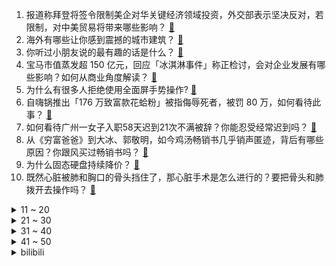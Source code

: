 1. 报道称拜登将签令限制美企对华关键经济领域投资，外交部表示坚决反对，若限制，对中美贸易将带来哪些影响？ [:link:](https://www.zhihu.com/question/596965974)
2. 海外有哪些让你感到震撼的城市建筑？ [:link:](https://www.zhihu.com/question/592475240)
3. 你听过小朋友说的最有趣的话是什么？ [:link:](https://www.zhihu.com/question/595299967)
4. 宝马市值蒸发超 150 亿元，回应「冰淇淋事件」称正检讨，会对企业发展有哪些影响？如何从商业角度解读？ [:link:](https://www.zhihu.com/question/596982085)
5. 为什么有很多人拒绝使用全面屏手势操作? [:link:](https://www.zhihu.com/question/327054955)
6. 自嗨锅推出「176 万致富款花蛤粉」被指侮辱死者，被罚 80 万，如何看待此事？ [:link:](https://www.zhihu.com/question/596360875)
7. 如何看待广州一女子入职58天迟到21次不满被辞？你能忍受经常迟到吗？ [:link:](https://www.zhihu.com/question/596687767)
8. 从《穷富爸爸》到大冰、郭敬明，如今鸡汤畅销书几乎销声匿迹，背后有哪些原因？你跟风买过畅销书吗？ [:link:](https://www.zhihu.com/question/596743138)
9. 为什么固态硬盘持续降价？ [:link:](https://www.zhihu.com/question/596589357)
10. 既然心脏被肺和胸口的骨头挡住了，那心脏手术是怎么进行的？要把骨头和肺拨开去操作吗？ [:link:](https://www.zhihu.com/question/596040084)
<details>
<summary>11 ~ 20</summary>

11. 男子在迪士尼抽烟与工作人员起冲突，并导致当天彩色庆典取消，迪士尼回应「永久禁止其入园」，如何看待此事？ [:link:](https://www.zhihu.com/question/596729103)
12. 秦刚再谈台海问题称「台湾问题是中国核心利益中的核心，中国的土地收回来了就绝不会再失去」，释放哪些信号？ [:link:](https://www.zhihu.com/question/596891236)
13. 宝马 MINI 发冰淇淋两女生已离职，随后宝马回应「事件中的接待人员不是内部员工」，如何看待事件发展？ [:link:](https://www.zhihu.com/question/596984827)
14. 如果汉字失传了，释读它的难度有多大？ [:link:](https://www.zhihu.com/question/455135036)
15. 为什么要在奶牛身上挖一个洞？ [:link:](https://www.zhihu.com/question/596521307)
16. 美财长声称中方对政治解决乌克兰危机所提方案「不太认真」，中方回应，如何评价？ [:link:](https://www.zhihu.com/question/596965575)
17. 跑步为什么不能停跑？ [:link:](https://www.zhihu.com/question/588191344)
18. 《灌篮高手》全国大赛湘北为何会惨败与爱和学院？ [:link:](https://www.zhihu.com/question/51979452)
19. 厄尔尼诺或在 2023 年底前出现，气象学家称 2023 年恐成有记录以来最热年份，哪些信息值得关注？ [:link:](https://www.zhihu.com/question/596925575)
20. 网文的文笔太好是否会没有市场？ [:link:](https://www.zhihu.com/question/594261156)
</details>
<details>
<summary>21 ~ 30</summary>

21. 因纪录片里把埃及艳后变黑人，网飞被起诉「篡改历史」，主创回应「黑人皇后的故事数不胜数」，对此如何评价？ [:link:](https://www.zhihu.com/question/596733367)
22. 如何评价《长月烬明》第 18-22 集？其中有哪些值得关注的剧情点？ [:link:](https://www.zhihu.com/question/595385409)
23. 什么样的汽车功能还会刷新你的认知？ [:link:](https://www.zhihu.com/question/595941614)
24. 你喝酒吃的最多的下酒菜是什么？ [:link:](https://www.zhihu.com/question/558695047)
25. 泡茶用盖碗泡好还是用紫砂壶泡好？ [:link:](https://www.zhihu.com/question/427849380)
26. 「代缴违法」后，2 亿灵活就业者怎么缴纳社保才合理？「挂靠代缴」为何屡禁不止？ [:link:](https://www.zhihu.com/question/595770803)
27. 最高法明确，商品房烂尾优先返还购房款，网友评「巨大进步」，这意味着什么？涉及到哪些法律问题？ [:link:](https://www.zhihu.com/question/596968901)
28. 生完孩子后选择上班还是全职带娃? 两者差别大吗？ [:link:](https://www.zhihu.com/question/596654058)
29. 手机散热背夹真的有用吗？有推荐吗？ [:link:](https://www.zhihu.com/question/461442150)
30. 领导赏识什么样的人？ [:link:](https://www.zhihu.com/question/576247293)
</details>
<details>
<summary>31 ~ 40</summary>

31. 一份收入稳定的工作，但很累干的不开心，我要不要辞职？ [:link:](https://www.zhihu.com/question/596632326)
32. 如何评价《灌篮高手》电影？ [:link:](https://www.zhihu.com/question/596788024)
33. 可以和我分享你最幸福的一件事吗？ [:link:](https://www.zhihu.com/question/588012208)
34. 电影中有哪些打动人心的表白或情书？ [:link:](https://www.zhihu.com/question/43527594)
35. 如果你能变成一个电影里的角色，过着他的生活，你会选择成为谁？为什么？ [:link:](https://www.zhihu.com/question/596402384)
36. 媒体评「宝马 MINI 再道歉称『老外』是同事，堪称公关上的史诗级灾难」，宝马的道歉大众为何不买账？ [:link:](https://www.zhihu.com/question/596895891)
37. 凝固汽油弹和直接扔汽油有什么区别？ [:link:](https://www.zhihu.com/question/537995078)
38. 眼霜能去掉熊猫的黑眼圈吗？为什么？ [:link:](https://www.zhihu.com/question/594151272)
39. 父亲最想收到的礼物是什么？ [:link:](https://www.zhihu.com/question/596413506)
40. 关于主题乐园，你有哪些难忘的记忆？ [:link:](https://www.zhihu.com/question/595309734)
</details>
<details>
<summary>41 ~ 50</summary>

41. 宝马 MINI 再次发文道歉，称视频中老外是同事，希望给礼仪小姐姐多点宽容和空间，哪些信息值得关注？ [:link:](https://www.zhihu.com/question/596884425)
42. 你会很在意别人怎么想你吗？ [:link:](https://www.zhihu.com/question/594919101)
43. 2023上海车展有哪些行业新趋势值得关注？新时期车企营销该如何突围？ [:link:](https://www.zhihu.com/question/596918008)
44. 如何评价《崩坏：星穹铁道》整活视频「直面危机，星穹铁道做了一个艰难的决定」? [:link:](https://www.zhihu.com/question/596804907)
45. 继深圳各银行或不再执行二手房参考价后，已有中介显示业主真实报价，「告别」二手房参考价的主要原因是什么？ [:link:](https://www.zhihu.com/question/596898872)
46. 22-23 赛季 NBA 太阳 129:124 快船，总比分2:1，布克 45+7，如何评价这场比赛？ [:link:](https://www.zhihu.com/question/596888841)
47. 现在看马斯克的火星计划究竟能否成功？ [:link:](https://www.zhihu.com/question/596877930)
48. XBB.1.16 流行情况如何？它引起的症状是否发生了改变？XBB.1.16 会导致结膜炎吗？ [:link:](https://www.zhihu.com/question/596878621)
49. 特斯拉一季度盈利暴跌 20%，「价格战」后遗症初显？新能源车还会掀起新一轮降价潮吗？ [:link:](https://www.zhihu.com/question/596787319)
50. 外星球上有哪些「超级景观」？ [:link:](https://www.zhihu.com/question/596535967)
</details><details>
<summary>bilibili</summary>

1. 自制羊驼烤肠机 [:link:](//www.bilibili.com/video/BV16k4y1e7w3)
2. 史上最离谱随机挑战！我们居然随机到去找华晨宇蹭饭！！！ [:link:](//www.bilibili.com/video/BV1HL411v7CX)
3. 「三千娑世御咏歌-演绎版」：《原神》须弥2 OST宣传MV [:link:](//www.bilibili.com/video/BV1Xh4y1H72Q)
4. 以戏渡人，90岁济公爷爷的人生旅程。【游本昌】 [:link:](//www.bilibili.com/video/BV1go4y1b7Lz)
5. 谁能获得三枚苏沃洛夫勋章？【小约翰】 [:link:](//www.bilibili.com/video/BV1Qv4y177CS)
6. 【冰冰vlog.008】春天的最后一个节气，以狼狈出海来告别 [:link:](//www.bilibili.com/video/BV1Sh4y1H75z)
7. 什么队啊还要娘娘亲自排 [:link:](//www.bilibili.com/video/BV1wk4y1Y7Ce)
8. 友好又搞怪的生活小技巧 [:link:](//www.bilibili.com/video/BV1ov4y177Yj)
9. 【鱼肉肉】一只野生姬小满･֊･ [:link:](//www.bilibili.com/video/BV1Pm4y127vM)
10. 和好朋友的对象聊天有多尴尬 [:link:](//www.bilibili.com/video/BV1tL411v7tv)
<details>
<summary>11 ~ 20</summary>

11. 什么节目还得让我上去整节目…… [:link:](//www.bilibili.com/video/BV1DM4y1y7AQ)
12. 就你**叫Happy猫啊？ [:link:](//www.bilibili.com/video/BV1uV4y1o7EB)
13. 用十多斤白银，打造了一个完整的苗族头饰 [:link:](//www.bilibili.com/video/BV16c411n75c)
14. 退网一年，我治好了精神内耗。 [:link:](//www.bilibili.com/video/BV1x24y1c7aw)
15. “可后来，我只曾在梦里见过这支摇” [:link:](//www.bilibili.com/video/BV1Fg4y1M7dc)
16. 直面危机，星穹铁道做了一个艰难的决定 [:link:](//www.bilibili.com/video/BV1ho4y1j7Ps)
17. SEVENTEEN 10th Mini Album 'FML' Highlight Medley [:link:](//www.bilibili.com/video/BV1EL411v7rw)
18. 不是吧，真的捡到猫了家人们 [:link:](//www.bilibili.com/video/BV1sM411V7Xb)
19. 有谁会拒绝看恐龙跳钢管舞呢？快艾特你有趣的好朋友(⁎⁍̴̛ᴗ⁍̴̛⁎) [:link:](//www.bilibili.com/video/BV1BT411p7in)
20. 赴汤蹈火，竭诚为民！ [:link:](//www.bilibili.com/video/BV1uV4y1o7az)
</details>
<details>
<summary>21 ~ 30</summary>

21. 花千万买豪车不让进展台！劳斯莱斯车主被销售看不起.... [:link:](//www.bilibili.com/video/BV1ac411H72k)
22. 垃 圾 分 类 [:link:](//www.bilibili.com/video/BV15m4y127ye)
23. 国籍一换，点赞百万！全是科技与狠活 [:link:](//www.bilibili.com/video/BV1bX4y167Zr)
24. 超越人眼极限！3000帧超清慢放昆虫起飞的神奇瞬间 [:link:](//www.bilibili.com/video/BV1ua4y1P7aR)
25. 探秘纽约最贵餐厅！一顿饭吃了1200美金！！到底吃了点啥？ [:link:](//www.bilibili.com/video/BV1Ms4y1A7eJ)
26. 【真 我的世界】三个和尚但喝水难度鬼畜级 [:link:](//www.bilibili.com/video/BV1Ph4y1p7ky)
27. 北京到沈阳800公里9小时45分钟，回家了，这次家人都被蒙在鼓里 [:link:](//www.bilibili.com/video/BV1dh4y1H7uK)
28. 花3000元用时3小时吃了21道菜是什么样的体验【凭啥这么贵ep58- La Scène Ronde 之舞 by 山蒙】 [:link:](//www.bilibili.com/video/BV17o4y1j74i)
29. 决定了，开一家女士理发店 [:link:](//www.bilibili.com/video/BV1KV4y1f75p)
30. 探秘全世界最贵的汤！一碗流传了2500年的汤到底什么味道？ [:link:](//www.bilibili.com/video/BV12T411p7nf)
</details>
<details>
<summary>31 ~ 40</summary>

31. 500块订的酒店一夜之间变成1600了！ [:link:](//www.bilibili.com/video/BV1Rm4y1172r)
32. 按照观众描述画美少女4.0 [:link:](//www.bilibili.com/video/BV1gm4y127ko)
33. gang丝球，全款拿下 [:link:](//www.bilibili.com/video/BV1bh411j7T9)
34. 养500只猫狗是什么体验！ [:link:](//www.bilibili.com/video/BV1gP411S7xv)
35. 梦幻联动！天花板板！交通安全&智能驾驶！ [:link:](//www.bilibili.com/video/BV1fL411e7V3)
36. 怀疑宁财神喝醉以后写出的离奇故事《大笑江湖》！当年这部电影还挺火的... [:link:](//www.bilibili.com/video/BV1XL411e7d1)
37. 灭霸打了个响指你的嘴都是硬的 [:link:](//www.bilibili.com/video/BV1Am4y127FZ)
38. 合作游戏？合作个屁！！！ [:link:](//www.bilibili.com/video/BV1no4y1j76m)
39. 见你即是春天 [:link:](//www.bilibili.com/video/BV1tm4y127ys)
40. 宁管这叫刮刮乐？ [:link:](//www.bilibili.com/video/BV12s4y1R7P3)
</details>
<details>
<summary>41 ~ 50</summary>

41. 国宾馆冰棍儿真来了，1965年老隐爷爷接待民国代总统李宗仁时就上它 [:link:](//www.bilibili.com/video/BV1Ac411H7Vy)
42. 破釜沉舟|| 项羽的军事才能是吹出来的还是真的？ [:link:](//www.bilibili.com/video/BV1KX4y1676s)
43. 众所周知，李白前期是无敌的 [:link:](//www.bilibili.com/video/BV1as4y1d7TQ)
44. 华晨宇《美好的事可不可以发生在我身上》声生不息·宝岛季 [:link:](//www.bilibili.com/video/BV1ac411H7uc)
45. 对不起，我晚到的淄博二刷来了！因内容过于丰富，感情过于浓郁，请考虑好再去！ [:link:](//www.bilibili.com/video/BV1To4y1b7xZ)
46. 猫 咪 大 对 决 [:link:](//www.bilibili.com/video/BV13V4y1o7T1)
47. ⚡️ 原 来 它 们 会 说 话 ⚡️ [:link:](//www.bilibili.com/video/BV1fa4y1P7LW)
48. 胖东来这样开榴莲、开到顾客满意为止 [:link:](//www.bilibili.com/video/BV1HX4y1676m)
49. 他 几 乎 用 他 一 个 人 的 力 量 拯 救 了 一 个 国 家 [:link:](//www.bilibili.com/video/BV14X4y167fH)
50. 小呆呆之拒绝道德绑架 [:link:](//www.bilibili.com/video/BV1qh4y1H7WK)
</details>
<details>
<summary>51 ~ 60</summary>

51. 网络高中生 VS 现实高中生 [:link:](//www.bilibili.com/video/BV1yP411S7Km)
52. 他是懂投影仪的 [:link:](//www.bilibili.com/video/BV1hc411H7LM)
53. 骑行去新疆，德令哈市休整一天，准备穿越六百公里无人区 [:link:](//www.bilibili.com/video/BV1GX4y167kn)
54. 《只因你太美》BBOX+吉他 [:link:](//www.bilibili.com/video/BV1gs4y1A7Fs)
55. 【烂活电竞45】JDG春决夺魁！MSI赛力大盘点！转会期风云突变！ [:link:](//www.bilibili.com/video/BV1nm4y1y7o2)
56. 回家！ [:link:](//www.bilibili.com/video/BV1tv4y1n7xn)
57. 【36氪】我用AI开了家“假”淘宝店，居然真的有人下单？ [:link:](//www.bilibili.com/video/BV15v4y1E7zV)
58. 他只是想吃汉堡，他有什么错！【莽村日记】（完整版） [:link:](//www.bilibili.com/video/BV1Zv4y177CE)
59. 电影最TOP：改变科幻影史！一口气看完《人猿星球》系列 [:link:](//www.bilibili.com/video/BV1Zm4y117EC)
60. 【偏科】“没人比我更了解偏科” [:link:](//www.bilibili.com/video/BV1tg4y1M7AH)
</details>
<details>
<summary>61 ~ 70</summary>

61. 辣椒致死量！千万别在陕西吃辣子，一天3顿我怕你上瘾… [:link:](//www.bilibili.com/video/BV1pc411H7Wk)
62. 这一次摇到了撒哈拉！ [:link:](//www.bilibili.com/video/BV1X24y1F7si)
63. 铃芽老师来家访，不会还有人没写完作业吧？ [:link:](//www.bilibili.com/video/BV1Vo4y1h7Co)
64. 别只会“哇”！这些才是中文的神级表达 [:link:](//www.bilibili.com/video/BV1Bo4y1j7kK)
65. 来自“地狱”的绝美工艺品！ [:link:](//www.bilibili.com/video/BV1Ek4y1a7uq)
66. 计划赶不上变化 [:link:](//www.bilibili.com/video/BV1Qh4y1H7qh)
67. 海 鲜 饭 天 花 板 [:link:](//www.bilibili.com/video/BV1Js4y1d7Fn)
68. 可以学习一下《大刀进行曲》 [:link:](//www.bilibili.com/video/BV13v4y1E74H)
69. 你要欺负导师？ [:link:](//www.bilibili.com/video/BV1yh4y1H7Ax)
70. 《 B 界 次 元 大 战 》 [:link:](//www.bilibili.com/video/BV1dv4y177Rr)
</details>
<details>
<summary>71 ~ 80</summary>

71. 《 赶 海 2.0》 [:link:](//www.bilibili.com/video/BV15o4y1b77m)
72. 当我把外卖和我自己做的调换 [:link:](//www.bilibili.com/video/BV1tP411S7P3)
73. 变 形 金 刚 忍 界 大 战 [:link:](//www.bilibili.com/video/BV1zk4y1e7YD)
74. 仅花300元买Y9000P同款副屏？DIY副屏行业调查报告 [:link:](//www.bilibili.com/video/BV1Dv4y177Fu)
75. 训练抗3D眩晕的不二之选！边干呕边打的爽游《边境》 [:link:](//www.bilibili.com/video/BV1qT411p7yM)
76. “所以爱情啊，它苦涩如歌” [:link:](//www.bilibili.com/video/BV1t24y1c7sk)
77. 《逆 坤》 [:link:](//www.bilibili.com/video/BV1Ca4y1P7yT)
78. 原来我随手充个游戏皮肤的钱，在爸妈手里可以买这么多东西！ [:link:](//www.bilibili.com/video/BV1vo4y1j7Qg)
79. 【愚人号复刻】SN全关卡 摆完挂机 简单好抄（包含SN-1至SN-EX-8突袭至SN-S-5） [:link:](//www.bilibili.com/video/BV1C24y1c7YL)
80. 马超必修一 核心操作 他是真的想教会我！ [:link:](//www.bilibili.com/video/BV1oh4y1H7gy)
</details>
<details>
<summary>81 ~ 90</summary>

81. 【半佛】疯魔武人，野王邵发明。 [:link:](//www.bilibili.com/video/BV1gL411v7uA)
82. 这是一部评分超过9分的神作，但我却不建议你看第二次 [:link:](//www.bilibili.com/video/BV1sM411V7vi)
83. 《一拳超人》228话.埼玉无敌身份被曝光，龙卷为妹妹不惜得罪整个英雄协会！ [:link:](//www.bilibili.com/video/BV1DM4y1y7GH)
84. 挑战海外爆火两年半招式——DNA [:link:](//www.bilibili.com/video/BV1pc411H7x9)
85. 用元素符号演绎《アイドル》 [:link:](//www.bilibili.com/video/BV14o4y1j7Fb)
86. 画面真实到被质疑造假？拟真度夸张的游戏《Unrecord》预告片 [:link:](//www.bilibili.com/video/BV15M41157sf)
87. 我的世界：传奇，主世界迎来了最大的一场危机？！ [:link:](//www.bilibili.com/video/BV1824y1c7fu)
88. 穿越589年的爱情，与迷题！ [:link:](//www.bilibili.com/video/BV1Ks4y1d76c)
89. 当你把台球练到极致 7.0 [:link:](//www.bilibili.com/video/BV1Mv4y1E7tq)
90. 厨师长一镜分享“青椒炒肉丝”的门门道道，收藏并学习起来 [:link:](//www.bilibili.com/video/BV1GM41157Hz)
</details>
<details>
<summary>91 ~ 100</summary>

91. 发动机里的一窝猫 [:link:](//www.bilibili.com/video/BV1qh411E79E)
92. 南方科技大学研制的电子皮肤或将开启人机共生时代 [:link:](//www.bilibili.com/video/BV1XM411L7kw)
93. 会爱上同一个男生吗？双胞胎姐妹的“爱恨情仇” [:link:](//www.bilibili.com/video/BV1Wh411E79N)
94. 拳打卡扎菲脚踢阿明！石家庄西点能不能培养出非洲名将？ [:link:](//www.bilibili.com/video/BV15h411E7eC)
95. 老乡见老乡～两眼泪汪汪！ [:link:](//www.bilibili.com/video/BV1Ta4y1P7DB)
96. 重庆最炸的一次粉丝礼物开箱！！！ [:link:](//www.bilibili.com/video/BV1Fk4y1Y7xU)
97. 东北洗浴到底是什么神仙地方！和闺蜜吃海鲜自助，158元分分钟吃回本还能泡澡～ [:link:](//www.bilibili.com/video/BV1Ja4y1P7hS)
98. 新皮肤能多放几枚火箭出来，这不过分吧？ [:link:](//www.bilibili.com/video/BV1Ah411E7uL)
99. 农村白事上的《老鼠娶亲》诡异又喜庆 [:link:](//www.bilibili.com/video/BV1Us4y1w7AA)
100. 身无分文 挑战 赚到一个亿！！！#1 [:link:](//www.bilibili.com/video/BV1KX4y1B71Q)
</details></details>